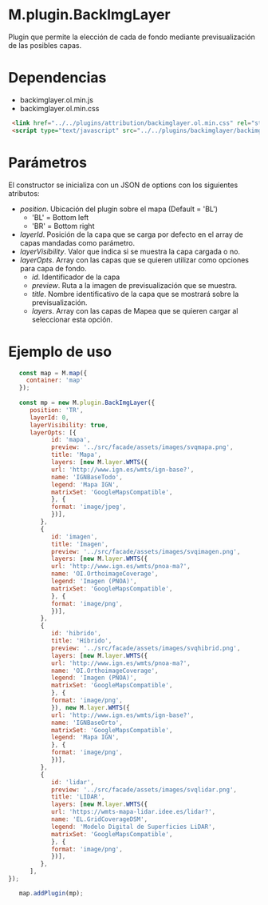 # M.plugin.BackImgLayer

Plugin que permite la elección de cada de fondo mediante previsualización de las posibles capas.

# Dependencias

- backimglayer.ol.min.js
- backimglayer.ol.min.css

```html
 <link href="../../plugins/attribution/backimglayer.ol.min.css" rel="stylesheet" />
 <script type="text/javascript" src="../../plugins/backimglayer/backimglayer.ol.min.js"></script>
```

# Parámetros

El constructor se inicializa con un JSON de options con los siguientes atributos:


- *position*.  Ubicación del plugin sobre el mapa (Default = 'BL')
  - 'BL' = Bottom left
  - 'BR' = Bottom right
- *layerId*. Posición de la capa que se carga por defecto en el array de capas mandadas como parámetro.
- *layerVisibility*. Valor que indica si se muestra la capa cargada o no.
- *layerOpts*. Array con las capas que se quieren utilizar como opciones para capa de fondo.
   * *id*. Identificador de la capa
   * *preview*. Ruta a la imagen de previsualización que se muestra.
   * *title*. Nombre identificativo de la capa que se mostrará sobre la previsualización.
   * *layers*. Array con las capas de Mapea que se quieren cargar al seleccionar esta opción.


# Ejemplo de uso

```javascript
   const map = M.map({
     container: 'map'
   });
  
   const mp = new M.plugin.BackImgLayer({
      position: 'TR',
      layerId: 0,
      layerVisibility: true,
      layerOpts: [{
            id: 'mapa',
            preview: '../src/facade/assets/images/svqmapa.png',
            title: 'Mapa',
            layers: [new M.layer.WMTS({
            url: 'http://www.ign.es/wmts/ign-base?',
            name: 'IGNBaseTodo',
            legend: 'Mapa IGN',
            matrixSet: 'GoogleMapsCompatible',
            }, {
            format: 'image/jpeg',
            })],
         },
         {
            id: 'imagen',
            title: 'Imagen',
            preview: '../src/facade/assets/images/svqimagen.png',
            layers: [new M.layer.WMTS({
            url: 'http://www.ign.es/wmts/pnoa-ma?',
            name: 'OI.OrthoimageCoverage',
            legend: 'Imagen (PNOA)',
            matrixSet: 'GoogleMapsCompatible',
            }, {
            format: 'image/png',
            })],
         },
         {
            id: 'hibrido',
            title: 'Híbrido',
            preview: '../src/facade/assets/images/svqhibrid.png',
            layers: [new M.layer.WMTS({
            url: 'http://www.ign.es/wmts/pnoa-ma?',
            name: 'OI.OrthoimageCoverage',
            legend: 'Imagen (PNOA)',
            matrixSet: 'GoogleMapsCompatible',
            }, {
            format: 'image/png',
            }), new M.layer.WMTS({
            url: 'http://www.ign.es/wmts/ign-base?',
            name: 'IGNBaseOrto',
            matrixSet: 'GoogleMapsCompatible',
            legend: 'Mapa IGN',
            }, {
            format: 'image/png',
            })],
         },
         {
            id: 'lidar',
            preview: '../src/facade/assets/images/svqlidar.png',
            title: 'LIDAR',
            layers: [new M.layer.WMTS({
            url: 'https://wmts-mapa-lidar.idee.es/lidar?',
            name: 'EL.GridCoverageDSM',
            legend: 'Modelo Digital de Superficies LiDAR',
            matrixSet: 'GoogleMapsCompatible',
            }, {
            format: 'image/png',
            })],
         },
      ],
});

   map.addPlugin(mp);
```

